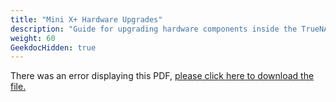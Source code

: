 ```yaml
---
title: "Mini X+ Hardware Upgrades"
description: "Guide for upgrading hardware components inside the TrueNAS Mini X+ chassis."
weight: 60
GeekdocHidden: true
---
```


<object data="https://www.truenas.com/docs/files/MiniX+HardwareUpgradesGuide1.2.pdf" type="application/pdf" width="95%" height="1000">
  There was an error displaying this PDF, <a href="https://www.truenas.com/docs/files/MiniX+HardwareUpgradesGuide1.2.pdf">please click here to download the file.</a>
</object>

